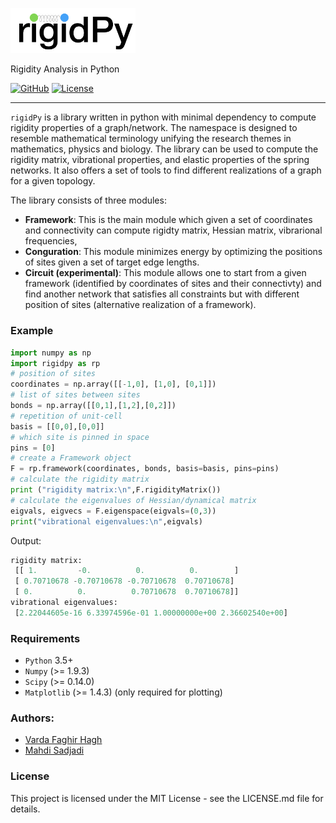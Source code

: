 <p align="left">
  <img src="./images/logo.png" width="200" title="hover text">
</p>
Rigidity Analysis in Python

[![GitHub](https://img.shields.io/badge/GitHub-rigidPy-blue)](https://github.com/VardaHagh/Rigidpy/)
[![License](https://img.shields.io/badge/License-MIT-green.svg)](https://opensource.org/licenses/MIT)

***
`rigidPy` is a library written in python with minimal dependency to compute
rigidity properties of a graph/network. The namespace is designed to
resemble mathematical terminology unifying the research themes in mathematics, physics and biology. 
The library can be used to compute the rigidity matrix, vibrational properties, and 
elastic properties of the spring networks. It also offers a set of
tools to find different realizations of a graph for a given topology.

The library consists of three modules:

* **Framework**: This is the main module which given a set of coordinates and 
  connectivity can compute rigidty matrix, Hessian matrix, vibrarional frequencies, 
* **Conguration**: This module minimizes energy by optimizing the positions of sites 
  given a set of target edge lengths.
* **Circuit (experimental)**: This module allows one to start from a given framework 
  (identified by coordinates of sites and their connectivty) and find another network 
  that satisfies all constraints but with different position of sites (alternative 
  realization of a framework).

### Example

```python
import numpy as np
import rigidpy as rp
# position of sites
coordinates = np.array([[-1,0], [1,0], [0,1]])
# list of sites between sites
bonds = np.array([[0,1],[1,2],[0,2]])
# repetition of unit-cell
basis = [[0,0],[0,0]]
# which site is pinned in space
pins = [0]
# create a Framework object
F = rp.framework(coordinates, bonds, basis=basis, pins=pins)
# calculate the rigidity matrix
print ("rigidity matrix:\n",F.rigidityMatrix())
# calculate the eigenvalues of Hessian/dynamical matrix
eigvals, eigvecs = F.eigenspace(eigvals=(0,3))
print("vibrational eigenvalues:\n",eigvals)
```

Output:
```python
rigidity matrix:
 [[ 1.         -0.          0.          0.        ]
 [ 0.70710678 -0.70710678 -0.70710678  0.70710678]
 [ 0.          0.          0.70710678  0.70710678]]
vibrational eigenvalues:
 [2.22044605e-16 6.33974596e-01 1.00000000e+00 2.36602540e+00]

```


### Requirements

* `Python` 3.5+
* `Numpy` (>= 1.9.3)
* `Scipy` (>= 0.14.0)
* `Matplotlib` (>= 1.4.3) (only required for plotting)


### Authors:

* [Varda Faghir Hagh](https://github.com/vfaghirh)
* [Mahdi Sadjadi](https://github.com/Mahdisadjadi)

### License
This project is licensed under the MIT License - see the LICENSE.md file for details.
